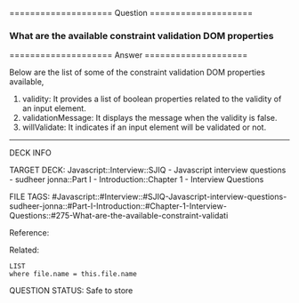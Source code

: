 ==================== Question ====================  

### What are the available constraint validation DOM properties  

==================== Answer ====================  

Below are the list of some of the constraint validation DOM properties
available,

1. validity: It provides a list of boolean properties related to the validity of
   an input element.
2. validationMessage: It displays the message when the validity is false.
3. willValidate: It indicates if an input element will be validated or not.

---

DECK INFO

TARGET DECK: Javascript::Interview::SJIQ - Javascript interview questions -
sudheer jonna::Part I - Introduction::Chapter 1 - Interview Questions

FILE TAGS:
#Javascript::#Interview::#SJIQ-Javascript-interview-questions-sudheer-jonna::#Part-I-Introduction::#Chapter-1-Interview-Questions::#275-What-are-the-available-constraint-validati

Reference:

Related:

```dataview
LIST
where file.name = this.file.name
```

QUESTION STATUS: Safe to store
